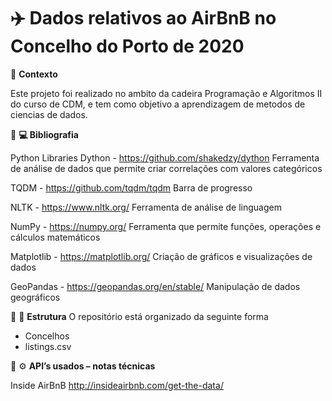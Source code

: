 # ✈️ Dados relativos ao AirBnB no Concelho do Porto de 2020

🧠 **Contexto**

Este projeto foi realizado no ambito da cadeira Programação e Algoritmos II do curso de CDM, e tem como objetivo a aprendizagem de metodos de ciencias de dados.

 **💻 Bibliografia**

Python Libraries
Dython - https://github.com/shakedzy/dython
Ferramenta de análise de dados que permite criar correlações com valores categóricos

TQDM - https://github.com/tqdm/tqdm
Barra de progresso

NLTK - https://www.nltk.org/
Ferramenta de análise de linguagem

NumPy - https://numpy.org/
Ferramenta que permite funções, operações e cálculos matemáticos

Matplotlib - https://matplotlib.org/
Criação de gráficos e visualizações de dados

GeoPandas - https://geopandas.org/en/stable/
Manipulação de dados geográficos

 🧱 **Estrutura**
O repositório está organizado da seguinte forma

- Concelhos
- listings.csv

 ⚙️ **API’s usados – notas técnicas**

Inside AirBnB
http://insideairbnb.com/get-the-data/


